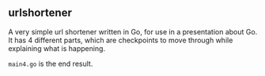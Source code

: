 ## urlshortener

A very simple url shortener written in Go, for use in a presentation about Go.
It has 4 different parts, which are checkpoints to move through while explaining what is happening.

`main4.go` is the end result.